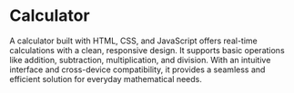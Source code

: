# Calculator
A calculator built with HTML, CSS, and JavaScript offers real-time calculations with a clean, responsive design. It supports basic operations like addition, subtraction, multiplication, and division. With an intuitive interface and cross-device compatibility, it provides a seamless and efficient solution for everyday mathematical needs.
